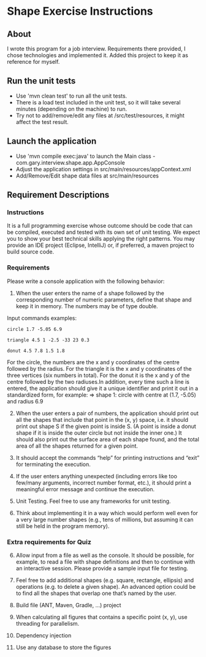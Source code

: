 # Shape Exercise Instructions

## About
I wrote this program for a job interview. Requirements there provided, I chose technologies and implemented it. Added this project to keep it as reference for myself.

##  Run the unit tests
- Use 'mvn clean test' to run all the unit tests.
- There is a load test included in the unit test, so it will take several minutes (depending on the machine) to run.
- Try not to add/remove/edit any files at /src/test/resources, it might affect the test result.


##  Launch the application
- Use 'mvn compile exec:java' to launch the Main class - com.gary.interview.shape.app.AppConsole
- Adjust the application settings in src/main/resources/appContext.xml
- Add/Remove/Edit shape data files at src/main/resources


## Requirement Descriptions
### Instructions
It is a full programming exercise whose outcome should be code that can be compiled, executed and tested with its own set of unit testing. We expect you to show your best technical skills applying the right patterns. You may provide an IDE project (Eclipse, IntelliJ) or, if preferred, a maven project to build source code.


### Requirements
Please write a console application with the following behavior:

1. When the user enters the name of a shape followed by the corresponding number of numeric parameters, define that shape and keep it in memory. The numbers may be of type double. 

Input commands examples:

	circle 1.7 -5.05 6.9

	triangle 4.5 1 -2.5 -33 23 0.3

	donut 4.5 7.8 1.5 1.8

For the circle, the numbers are the x and y coordinates of the centre followed by the radius.
For the triangle it is the x and y coordinates of the three vertices (six numbers in total).
For the donut it is the x and y of the centre followed by the two radiuses.In addition, every time such a line is entered, the application should give it a unique identifier and print it out in a standardized form, for example:
=> shape 1: circle with centre at (1.7, -5.05) and radius 6.9

2. When the user enters a pair of numbers, the application should print out all the shapes that include that point in the (x, y) space, i.e. it should print out shape S if the given point is inside S. (A point is inside a donut shape if it is inside the outer circle but not inside the inner one.) It should also print out the surface area of each shape found, and the total area of all the shapes returned for a given point.

3. It should accept the commands “help” for printing instructions and “exit” for terminating the execution.

4. If the user enters anything unexpected (including errors like too few/many arguments, incorrect number format, etc.), it should print a meaningful error message and continue the execution.

4. Unit Testing. Feel free to use any frameworks for unit testing.

5. Think about implementing it in a way which would perform well even for a very large number shapes (e.g., tens of millions, but assuming it can still be held in the program memory).


### Extra requirements for Quiz
6. Allow input from a file as well as the console. It should be possible, for example, to read a file with shape definitions and then to continue with an interactive session. Please provide a sample input file for testing.

7. Feel free to add additional shapes (e.g. square, rectangle, ellipsis) and operations (e.g. to delete a given shape). An advanced option could be to find all the shapes that overlap one that’s named by the user.

8. Build file (ANT, Maven, Gradle, …) project 

9. When calculating all figures that contains a specific point (x, y), use threading for 
parallelism.

10. Dependency injection

11. Use any database to store the figures
